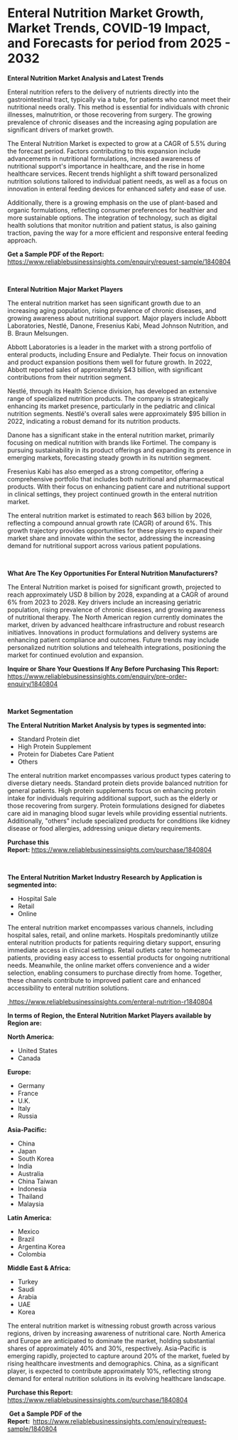 <p><h1>Enteral Nutrition Market Growth, Market Trends, COVID-19 Impact, and Forecasts for period from 2025 - 2032</h1></p><p><strong>Enteral Nutrition Market Analysis and Latest Trends</strong></p>
<p><p>Enteral nutrition refers to the delivery of nutrients directly into the gastrointestinal tract, typically via a tube, for patients who cannot meet their nutritional needs orally. This method is essential for individuals with chronic illnesses, malnutrition, or those recovering from surgery. The growing prevalence of chronic diseases and the increasing aging population are significant drivers of market growth.</p><p>The Enteral Nutrition Market is expected to grow at a CAGR of 5.5% during the forecast period. Factors contributing to this expansion include advancements in nutritional formulations, increased awareness of nutritional support's importance in healthcare, and the rise in home healthcare services. Recent trends highlight a shift toward personalized nutrition solutions tailored to individual patient needs, as well as a focus on innovation in enteral feeding devices for enhanced safety and ease of use.</p><p>Additionally, there is a growing emphasis on the use of plant-based and organic formulations, reflecting consumer preferences for healthier and more sustainable options. The integration of technology, such as digital health solutions that monitor nutrition and patient status, is also gaining traction, paving the way for a more efficient and responsive enteral feeding approach.</p></p>
<p><strong>Get a Sample PDF of the Report:&nbsp;</strong> <a href="https://www.reliablebusinessinsights.com/enquiry/request-sample/1840804?utm_campaign=3208&utm_medium=2&utm_source=Github&utm_content=ia&utm_term=19042025&utm_id=enteral-nutrition">https://www.reliablebusinessinsights.com/enquiry/request-sample/1840804</a></p>
<p>&nbsp;</p>
<p><strong>Enteral Nutrition Major Market Players</strong></p>
<p><p>The enteral nutrition market has seen significant growth due to an increasing aging population, rising prevalence of chronic diseases, and growing awareness about nutritional support. Major players include Abbott Laboratories, Nestlé, Danone, Fresenius Kabi, Mead Johnson Nutrition, and B. Braun Melsungen.</p><p>Abbott Laboratories is a leader in the market with a strong portfolio of enteral products, including Ensure and Pedialyte. Their focus on innovation and product expansion positions them well for future growth. In 2022, Abbott reported sales of approximately $43 billion, with significant contributions from their nutrition segment.</p><p>Nestlé, through its Health Science division, has developed an extensive range of specialized nutrition products. The company is strategically enhancing its market presence, particularly in the pediatric and clinical nutrition segments. Nestlé's overall sales were approximately $95 billion in 2022, indicating a robust demand for its nutrition products.</p><p>Danone has a significant stake in the enteral nutrition market, primarily focusing on medical nutrition with brands like Fortimel. The company is pursuing sustainability in its product offerings and expanding its presence in emerging markets, forecasting steady growth in its nutrition segment.</p><p>Fresenius Kabi has also emerged as a strong competitor, offering a comprehensive portfolio that includes both nutritional and pharmaceutical products. With their focus on enhancing patient care and nutritional support in clinical settings, they project continued growth in the enteral nutrition market.</p><p>The enteral nutrition market is estimated to reach $63 billion by 2026, reflecting a compound annual growth rate (CAGR) of around 6%. This growth trajectory provides opportunities for these players to expand their market share and innovate within the sector, addressing the increasing demand for nutritional support across various patient populations.</p></p>
<p>&nbsp;</p>
<p><strong>What Are The Key Opportunities For Enteral Nutrition Manufacturers?</strong></p>
<p><p>The Enteral Nutrition market is poised for significant growth, projected to reach approximately USD 8 billion by 2028, expanding at a CAGR of around 6% from 2023 to 2028. Key drivers include an increasing geriatric population, rising prevalence of chronic diseases, and growing awareness of nutritional therapy. The North American region currently dominates the market, driven by advanced healthcare infrastructure and robust research initiatives. Innovations in product formulations and delivery systems are enhancing patient compliance and outcomes. Future trends may include personalized nutrition solutions and telehealth integrations, positioning the market for continued evolution and expansion.</p></p>
<p><strong>Inquire or Share Your Questions If Any Before Purchasing This Report:</strong> <a href="https://www.reliablebusinessinsights.com/enquiry/pre-order-enquiry/1840804?utm_campaign=3208&utm_medium=2&utm_source=Github&utm_content=ia&utm_term=19042025&utm_id=enteral-nutrition">https://www.reliablebusinessinsights.com/enquiry/pre-order-enquiry/1840804</a></p>
<p>&nbsp;</p>
<p><strong>Market Segmentation</strong></p>
<p><strong>The Enteral Nutrition Market Analysis by types is segmented into:</strong></p>
<p><ul><li>Standard Protein diet</li><li>High Protein Supplement</li><li>Protein for Diabetes Care Patient</li><li>Others</li></ul></p>
<p><p>The enteral nutrition market encompasses various product types catering to diverse dietary needs. Standard protein diets provide balanced nutrition for general patients. High protein supplements focus on enhancing protein intake for individuals requiring additional support, such as the elderly or those recovering from surgery. Protein formulations designed for diabetes care aid in managing blood sugar levels while providing essential nutrients. Additionally, "others" include specialized products for conditions like kidney disease or food allergies, addressing unique dietary requirements.</p></p>
<p><strong>Purchase this Report:&nbsp;</strong><a href="https://www.reliablebusinessinsights.com/purchase/1840804?utm_campaign=3208&utm_medium=2&utm_source=Github&utm_content=ia&utm_term=19042025&utm_id=enteral-nutrition">https://www.reliablebusinessinsights.com/purchase/1840804</a></p>
<p>&nbsp;</p>
<p><strong>The Enteral Nutrition Market Industry Research by Application is segmented into:</strong></p>
<p><ul><li>Hospital Sale</li><li>Retail</li><li>Online</li></ul></p>
<p><p>The enteral nutrition market encompasses various channels, including hospital sales, retail, and online markets. Hospitals predominantly utilize enteral nutrition products for patients requiring dietary support, ensuring immediate access in clinical settings. Retail outlets cater to homecare patients, providing easy access to essential products for ongoing nutritional needs. Meanwhile, the online market offers convenience and a wider selection, enabling consumers to purchase directly from home. Together, these channels contribute to improved patient care and enhanced accessibility to enteral nutrition solutions.</p></p>
<p><a href="https://www.reliablebusinessinsights.com/enteral-nutrition-r1840804?utm_campaign=3208&utm_medium=2&utm_source=Github&utm_content=ia&utm_term=19042025&utm_id=enteral-nutrition">&nbsp;https://www.reliablebusinessinsights.com/enteral-nutrition-r1840804</a></p>
<p><strong>In terms of Region, the Enteral Nutrition Market Players available by Region are:</strong></p>
<p>
    <p> <strong> North America: </strong>
        <ul>
            <li>United States</li>
            <li>Canada</li>
        </ul>
        </p> 
    <p> <strong> Europe: </strong>
        <ul>
            <li>Germany</li>
            <li>France</li>
            <li>U.K.</li>
            <li>Italy</li>
            <li>Russia</li>
        </ul>
        </p> 
    <p> <strong> Asia-Pacific: </strong>
        <ul>
            <li>China</li>
            <li>Japan</li>
            <li>South Korea</li>
            <li>India</li>
            <li>Australia</li>
            <li>China Taiwan</li>
            <li>Indonesia</li>
            <li>Thailand</li>
            <li>Malaysia</li>
        </ul>
        </p> 
    <p> <strong> Latin America: </strong>
        <ul>
            <li>Mexico</li>
            <li>Brazil</li>
            <li>Argentina Korea</li>
            <li>Colombia</li>
        </ul>
        </p> 
    <p> <strong> Middle East & Africa: </strong>
        <ul>
            <li>Turkey</li>
            <li>Saudi</li>
            <li>Arabia</li>
            <li>UAE</li>
            <li>Korea</li>
        </ul>
    </p>
    </p>
<p><p>The enteral nutrition market is witnessing robust growth across various regions, driven by increasing awareness of nutritional care. North America and Europe are anticipated to dominate the market, holding substantial shares of approximately 40% and 30%, respectively. Asia-Pacific is emerging rapidly, projected to capture around 20% of the market, fueled by rising healthcare investments and demographics. China, as a significant player, is expected to contribute approximately 10%, reflecting strong demand for enteral nutrition solutions in its evolving healthcare landscape.</p></p>
<p><strong>Purchase this Report: </strong><a href="https://www.reliablebusinessinsights.com/purchase/1840804?utm_campaign=3208&utm_medium=2&utm_source=Github&utm_content=ia&utm_term=19042025&utm_id=enteral-nutrition">https://www.reliablebusinessinsights.com/purchase/1840804</a></p>
<p>&nbsp;<strong>Get a Sample PDF of the Report:&nbsp;&nbsp;</strong><a href="https://www.reliablebusinessinsights.com/enquiry/request-sample/1840804?utm_campaign=3208&utm_medium=2&utm_source=Github&utm_content=ia&utm_term=19042025&utm_id=enteral-nutrition">https://www.reliablebusinessinsights.com/enquiry/request-sample/1840804</a></p>
<p><strong></strong></p>
<p><p></p><p></p><p></p></p>